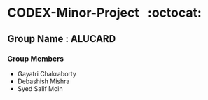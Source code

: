 # CODEX-Minor-Project  &nbsp;&nbsp;:octocat:

## Group Name : ALUCARD

### Group Members
* Gayatri Chakraborty
* Debashish Mishra
* Syed Salif Moin
